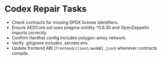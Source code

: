 # Codex Repair Tasks
- Check contracts for missing SPDX license identifiers.
- Ensure AEDCore.sol uses pragma solidity ^0.8.30 and OpenZeppelin imports correctly.
- Confirm Hardhat config includes polygon-amoy network.
- Verify .gitignore includes .secrets.env.
- Update frontend ABI (`frontend/client/aedABI.json`) whenever contracts compile.
